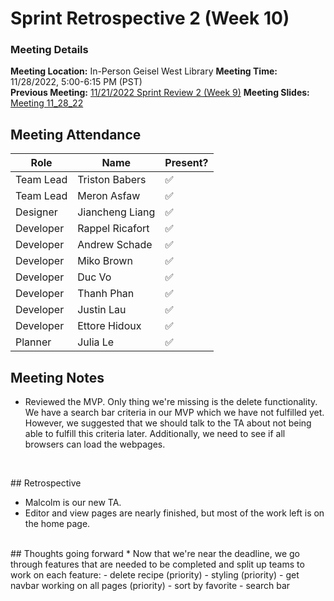 # Sprint Retrospective 2 (Week 10)
### Meeting Details
**Meeting Location:** In-Person Geisel West Library
**Meeting Time:** 11/28/2022, 5:00-6:15 PM (PST)  
**Previous Meeting:** [11/21/2022 Sprint Review 2 (Week 9)](https://github.com/cse110-sp21-group36/cse110-sp21-group36/blob/main/admin/meetings/112122-Sprint-Review-02-Week9.md)
**Meeting Slides:** [Meeting 11_28_22](../meeting%20slides/Copy%20of%20Group%2036%20Meeting%2011_28_22.pdf)

## Meeting Attendance
| Role | Name | Present? |
| --- | --- | --- |
| Team Lead | Triston Babers |✅|
| Team Lead | Meron Asfaw |✅|
| Designer | Jiancheng Liang |✅|
| Developer | Rappel Ricafort |✅|
| Developer | Andrew Schade |✅|
| Developer | Miko Brown |✅|
| Developer | Duc Vo |✅|
| Developer | Thanh Phan |✅|
| Developer | Justin Lau |✅|
| Developer | Ettore Hidoux |✅|
| Planner | Julia Le |✅|

## Meeting Notes
* Reviewed the MVP. Only thing we're missing is the delete functionality. We have a search bar criteria in our MVP which we have not fulfilled yet. However, we suggested that we should talk to the TA about not being able to fulfill this criteria later. Additionally, we need to see if all browsers can load the webpages.
  
<br>

​## Retrospective
   - Malcolm is our new TA. 
   - Editor and view pages are nearly finished, but most of the work left is on the home page. 
  
<br>
​
## Thoughts going forward
* Now that we're near the deadline, we go through features that are needed to be completed and split up teams to work on each feature: 
   - delete recipe (priority)
   - styling (priority)
   - get navbar working on all pages (priority)
   - sort by favorite 
   - search bar
  
<br>
